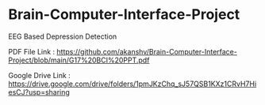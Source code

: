 # Brain-Computer-Interface-Project
EEG Based Depression Detection

PDF File Link : https://github.com/akanshv/Brain-Computer-Interface-Project/blob/main/G17%20BCI%20PPT.pdf

Google Drive Link : https://drive.google.com/drive/folders/1pmJKzChq_sJ57QSB1KXz1CRvH7HiesCJ?usp=sharing
